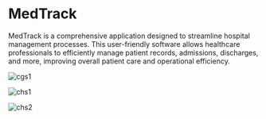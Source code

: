 # MedTrack
MedTrack is a comprehensive application designed to streamline hospital management processes. This user-friendly software allows healthcare professionals to efficiently manage patient records, admissions, discharges, and more, improving overall patient care and operational efficiency.

![cgs1](https://github.com/user-attachments/assets/178c3add-2f0f-417f-95a3-828f0f842a35)


![chs1](https://github.com/user-attachments/assets/b3378cb2-29b2-412f-a261-65af88fa32fa)


![chs2](https://github.com/user-attachments/assets/5160c5c2-2f76-4a7c-a78e-2f4ca7776041)
